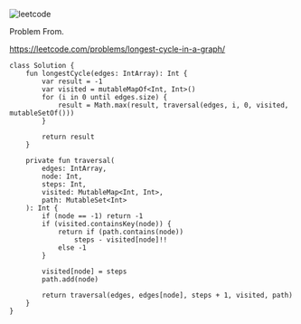 ![leetcode](https://user-images.githubusercontent.com/77060863/227754396-fe236d47-b775-4da8-ae83-3ba9dc3fd15e.png)

Problem From.

https://leetcode.com/problems/longest-cycle-in-a-graph/

```
class Solution {
    fun longestCycle(edges: IntArray): Int {
        var result = -1
        var visited = mutableMapOf<Int, Int>()
        for (i in 0 until edges.size) {
            result = Math.max(result, traversal(edges, i, 0, visited, mutableSetOf()))
        }

        return result
    }

    private fun traversal(
        edges: IntArray,
        node: Int,
        steps: Int,
        visited: MutableMap<Int, Int>,
        path: MutableSet<Int>
    ): Int {
        if (node == -1) return -1
        if (visited.containsKey(node)) {
            return if (path.contains(node))
                steps - visited[node]!!
            else -1
        }
        
        visited[node] = steps
        path.add(node)

        return traversal(edges, edges[node], steps + 1, visited, path)
    }
}
```
